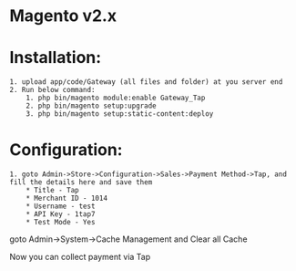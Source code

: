 # Magento v2.x

# Installation:
	1. upload app/code/Gateway (all files and folder) at you server end
	2. Run below command:
		1. php bin/magento module:enable Gateway_Tap
		2. php bin/magento setup:upgrade
		3. php bin/magento setup:static-content:deploy

# Configuration:
	1. goto Admin->Store->Configuration->Sales->Payment Method->Tap, and fill the details here and save them
		* Title - Tap
		* Merchant ID - 1014
		* Username - test
		* API Key - 1tap7
		* Test Mode - Yes

goto Admin->System->Cache Management and Clear all Cache

Now you can collect payment via Tap